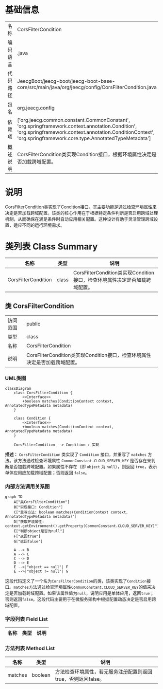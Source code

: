 # 基础信息

|      |      |
|------|------|
| 名称 | CorsFilterCondition |
| 编码语言 | .java |
| 代码路径 | JeecgBoot/jeecg-boot/jeecg-boot-base-core/src/main/java/org/jeecg/config/CorsFilterCondition.java |
| 包名 | org.jeecg.config |
| 依赖项 | ['org.jeecg.common.constant.CommonConstant', 'org.springframework.context.annotation.Condition', 'org.springframework.context.annotation.ConditionContext', 'org.springframework.core.type.AnnotatedTypeMetadata'] |
| 概述说明 | CorsFilterCondition类实现Condition接口，根据环境属性决定是否加载跨域配置。 |

# 说明

CorsFilterCondition类实现了Condition接口，其主要功能是通过检查环境属性来决定是否加载跨域配置。该类的核心作用在于根据特定条件判断是否启用跨域处理机制，从而确保在满足条件时自动应用相关配置。这种设计有助于灵活管理跨域设置，适应不同的运行环境需求。

# 类列表 Class Summary

| 名称   | 类型  | 说明 |
|-------|------|-------------|
| CorsFilterCondition | class | CorsFilterCondition类实现Condition接口，检查环境属性决定是否加载跨域配置。 |



## 类 CorsFilterCondition

|      |      |
|------|------|
| 访问范围 | public |
| 类型 | class |
| 名称 | CorsFilterCondition |
| 说明 | CorsFilterCondition类实现Condition接口，检查环境属性决定是否加载跨域配置。 |


### UML类图

```mermaid
classDiagram
    class CorsFilterCondition {
        <<Interface>>
        +boolean matches(ConditionContext context, AnnotatedTypeMetadata metadata)
    }

    class Condition {
        <<Interface>>
        +boolean matches(ConditionContext context, AnnotatedTypeMetadata metadata)
    }

    CorsFilterCondition --> Condition : 实现
```

**描述：**
`CorsFilterCondition` 类实现了 `Condition` 接口，并重写了 `matches` 方法。该方法通过检查环境属性 `CommonConstant.CLOUD_SERVER_KEY` 是否存在来判断是否加载跨域配置。如果属性不存在（即 `object` 为 `null`），则返回 `true`，表示单体应用应加载跨域配置；否则返回 `false`。


### 内部方法调用关系图

```mermaid
graph TD
    A["类CorsFilterCondition"]
    B["实现接口: Condition"]
    C["重写方法: boolean matches(ConditionContext context, AnnotatedTypeMetadata metadata)"]
    D["获取环境属性: context.getEnvironment().getProperty(CommonConstant.CLOUD_SERVER_KEY)"]
    E["判断object是否为null"]
    F["返回true"]
    G["返回false"]

    A --> B
    A --> C
    C --> D
    D --> E
    E -->|"object == null"| F
    E -->|"object != null"| G
```

这段代码定义了一个名为`CorsFilterCondition`的类，该类实现了`Condition`接口。`matches`方法通过检查环境属性`CommonConstant.CLOUD_SERVER_KEY`的值来决定是否加载跨域配置。如果该属性值为`null`，说明应用是单体应用，返回`true`；否则返回`false`。这段代码主要用于在微服务架构中根据配置动态决定是否启用跨域配置。

### 字段列表 Field List

| 名称  | 类型  | 说明 |
|-------|-------|------|

### 方法列表 Method List

| 名称  | 类型  | 说明 |
|-------|-------|------|
| matches | boolean | 方法检查环境属性，若无服务注册配置则返回true，否则返回false。 |




